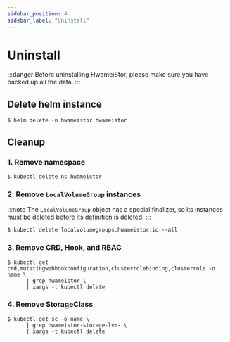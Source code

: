 ```yaml
---
sidebar_position: 4
sidebar_label: "Uninstall"
---
```


# Uninstall

:::danger
Before uninstalling HwameiStor, please make sure you have backed up all the data.
:::

## Delete helm instance

```console
$ helm delete -n hwameistor hwameistor
```

## Cleanup

### 1. Remove namespace

```console
$ kubectl delete ns hwameistor
```

### 2. Remove `LocalVolumeGroup` instances
   
:::note
   The `LocalVolumeGroup` object has a special finalizer, so its instances must be deleted before its definition is deleted.
:::

```console
$ kubectl delete localvolumegroups.hwameistor.io --all
```

### 3. Remove CRD, Hook, and RBAC

```console
$ kubectl get crd,mutatingwebhookconfiguration,clusterrolebinding,clusterrole -o name \
      | grep hwameistor \
      | xargs -t kubectl delete
```

### 4. Remove StorageClass

```console
$ kubectl get sc -o name \
      | grep hwameistor-storage-lvm- \
      | xargs -t kubectl delete
```
